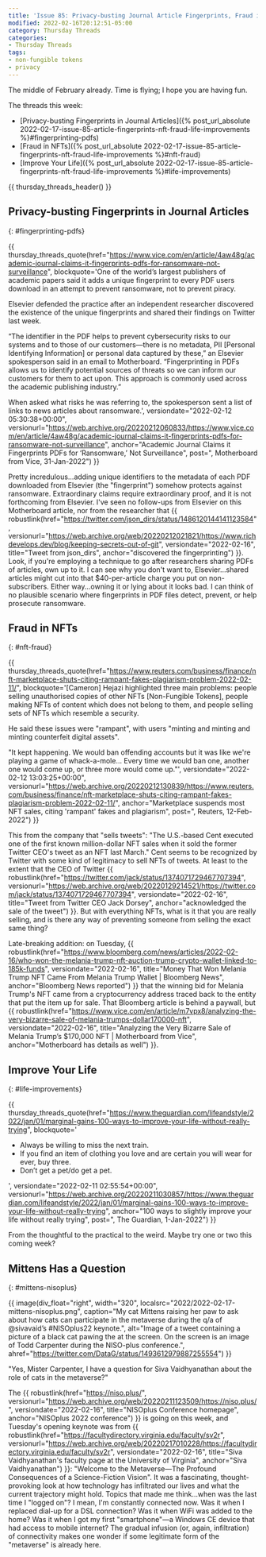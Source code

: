 ```yaml
---
title: 'Issue 85: Privacy-busting Journal Article Fingerprints, Fraud in NFTs, Improve Your Life'
modified: 2022-02-16T20:12:51-05:00
category: Thursday Threads
categories:
- Thursday Threads
tags:
- non-fungible tokens
- privacy
---
```

The middle of February already. 
Time is flying; I hope you are having fun.

The threads this week:

* [Privacy-busting Fingerprints in Journal Articles]({% post_url_absolute 2022-02-17-issue-85-article-fingerprints-nft-fraud-life-improvements %}#fingerprinting-pdfs)
* [Fraud in NFTs]({% post_url_absolute 2022-02-17-issue-85-article-fingerprints-nft-fraud-life-improvements %}#nft-fraud)
* [Improve Your Life]({% post_url_absolute 2022-02-17-issue-85-article-fingerprints-nft-fraud-life-improvements %}#life-improvements)

{{ thursday_threads_header() }}


## Privacy-busting Fingerprints in Journal Articles
{: #fingerprinting-pdfs}


{{ thursday_threads_quote(href="https://www.vice.com/en/article/4aw48g/academic-journal-claims-it-fingerprints-pdfs-for-ransomware-not-surveillance",
 blockquote='One of the world’s largest publishers of academic papers said it adds a unique fingerprint to every PDF users download in an attempt to prevent ransomware, not to prevent piracy. 

Elsevier defended the practice after an independent researcher discovered the existence of the unique fingerprints and shared their findings on Twitter last week. 

“The identifier in the PDF helps to prevent cybersecurity risks to our systems and to those of our customers—there is no metadata, PII [Personal Identifying Information] or personal data captured by these,” an Elsevier spokesperson said in an email to Motherboard. “Fingerprinting in PDFs allows us to identify potential sources of threats so we can inform our customers for them to act upon. This approach is commonly used across the academic publishing industry.”

When asked what risks he was referring to, the spokesperson sent a list of links to news articles about ransomware.',
 versiondate="2022-02-12 05:30:38+00:00",
 versionurl="https://web.archive.org/20220212060833/https://www.vice.com/en/article/4aw48g/academic-journal-claims-it-fingerprints-pdfs-for-ransomware-not-surveillance",
 anchor="Academic Journal Claims it Fingerprints PDFs for ‘Ransomware,’ Not Surveillance",
 post=", Motherboard from Vice, 31-Jan-2022") }}

Pretty incredulous...adding unique identifiers to the metadata of each PDF downloaded from Elsevier (the "fingerprint") somehow protects against ransomware. 
Extraordinary claims require extraordinary proof, and it is not forthcoming from Elsevier. 
I've seen no follow-ups from Elsevier on this Motherboard article, nor from the researcher that {{ robustlink(href="https://twitter.com/json_dirs/status/1486120144141123584", versionurl="https://web.archive.org/web/20220212021821/https://www.richdevelops.dev/blog/keeping-secrets-out-of-git", versiondate="2022-02-16", title="Tweet from json_dirs", anchor="discovered the fingerprinting") }}. 
Look, if you're employing a technique to go after researchers sharing PDFs of articles, own up to it. 
I can see why you don't want to, Elsevier...shared articles might cut into that $40-per-article charge you put on non-subscribers. 
Either way...owning it or lying about it looks bad. 
I can think of no plausible scenario where fingerprints in PDF files detect, prevent, or help prosecute ransomware.

## Fraud in NFTs
{: #nft-fraud}

{{ thursday_threads_quote(href="https://www.reuters.com/business/finance/nft-marketplace-shuts-citing-rampant-fakes-plagiarism-problem-2022-02-11/",
 blockquote='[Cameron] Hejazi highlighted three main problems: people selling unauthorised copies of other NFTs [Non-Fungible Tokens], people making NFTs of content which does not belong to them, and people selling sets of NFTs which resemble a security.

He said these issues were "rampant", with users "minting and minting and minting counterfeit digital assets".

"It kept happening. We would ban offending accounts but it was like we&#39;re playing a game of whack-a-mole... Every time we would ban one, another one would come up, or three more would come up."',
 versiondate="2022-02-12 13:03:25+00:00",
 versionurl="https://web.archive.org/20220212130839/https://www.reuters.com/business/finance/nft-marketplace-shuts-citing-rampant-fakes-plagiarism-problem-2022-02-11/",
 anchor="Marketplace suspends most NFT sales, citing 'rampant' fakes and plagiarism",
 post=", Reuters, 12-Feb-2022") }}

This from the company that "sells tweets": <quot>"The U.S.-based Cent executed one of the first known million-dollar NFT sales when it sold the former Twitter CEO's tweet as an NFT last March."</quot> 
Cent seems to be recognized by Twitter with some kind of legitimacy to sell NFTs of tweets. 
At least to the extent that the CEO of Twitter {{ robustlink(href="https://twitter.com/jack/status/1374071729467707394", versionurl="https://web.archive.org/web/20220129214521/https://twitter.com/jack/status/1374071729467707394", versiondate="2022-02-16", title="Tweet from Twitter CEO Jack Dorsey", anchor="acknowledged the sale of the tweet") }}. 
But with everything NFTs, what is it that you are really selling, and is there any way of preventing someone from selling the exact same thing? 

Late-breaking addition: on Tuesday, {{ robustlink(href="https://www.bloomberg.com/news/articles/2022-02-16/who-won-the-melania-trump-nft-auction-trump-crypto-wallet-linked-to-185k-funds", versiondate="2022-02-16", title="Money That Won Melania Trump NFT Came From Melania Trump Wallet | Bloomberg News", anchor="Bloomberg News reported") }} that the winning bid for Melania Trump's NFT came from a cryptocurrency address traced back to the entity that put the item up for sale. 
That Bloomberg article is behind a paywall, but {{ robustlink(href="https://www.vice.com/en/article/m7vpx8/analyzing-the-very-bizarre-sale-of-melania-trumps-dollar170000-nft", versiondate="2022-02-16", title="Analyzing the Very Bizarre Sale of Melania Trump’s $170,000 NFT | Motherboard from Vice", anchor="Motherboard has details as well") }}.


## Improve Your Life
{: #life-improvements}

{{ thursday_threads_quote(href="https://www.theguardian.com/lifeandstyle/2022/jan/01/marginal-gains-100-ways-to-improve-your-life-without-really-trying",
 blockquote='<ul><li>Always be willing to miss the next train. </li><li>If you find an item of clothing you love and are certain you will wear for ever, buy three.</li><li>Don’t get a pet/do get a pet.</li></ul>',
 versiondate="2022-02-11 02:55:54+00:00",
 versionurl="https://web.archive.org/20220211030857/https://www.theguardian.com/lifeandstyle/2022/jan/01/marginal-gains-100-ways-to-improve-your-life-without-really-trying",
 anchor="100 ways to slightly improve your life without really trying",
 post=", The Guardian, 1-Jan-2022") }}

From the thoughtful to the practical to the weird. 
Maybe try one or two this coming week?

## Mittens Has a Question
{: #mittens-nisoplus}

{{ image(div_float="right", width="320", localsrc="2022/2022-02-17-mittens-nisoplus.png", caption="My cat Mittens raising her paw to ask about how cats can participate in the metaverse during the q/a of ⁦@sivavaid⁩’s #NISOplus22 keynote.", alt="Image of a tweet containing a picture of a black cat pawing the at the screen. On the screen is an image of Todd Carpenter during the NISO-plus conference.", ahref="https://twitter.com/DataG/status/1493612979887255554") }}

"Yes, Mister Carpenter, I have a question for Siva Vaidhyanathan about the role of cats in the metaverse?"

The {{ robustlink(href="https://niso.plus/", versionurl="https://web.archive.org/web/20220211123509/https://niso.plus/", versiondate="2022-02-16", title="NISOplus Conference homepage", anchor="NISOplus 2022 conference") }} is going on this week, and Tuesday's opening keynote was from {{ robustlink(href="https://facultydirectory.virginia.edu/faculty/sv2r", versionurl="https://web.archive.org/web/20220217010228/https://facultydirectory.virginia.edu/faculty/sv2r", versiondate="2022-02-16", title="Siva Vaidhyanathan's faculty page at the University of Virginia", anchor="Siva Vaidhyanathan") }}: "Welcome to the Metaverse—The Profound Consequences of a Science-Fiction Vision".
It was a fascinating, thought-provoking look at how technology has infiltrated our lives and what the current trajectory might hold. 
Topics that made me think...when was the last time I "logged on"? 
I mean, I'm constantly connected now. 
Was it when I replaced dial-up for a DSL connection? 
Was it when WiFi was added to the home? 
Was it when I got my first "smartphone"—a Windows CE device that had access to mobile internet? 
The gradual infusion (or, again, infiltration) of connectivity makes one wonder if some legitimate form of the "metaverse" is already here.